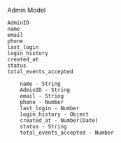 Admin Model

    AdminID
    name
    email
    phone
    last_login
    login_history
    created_at
    status
    total_events_accepted

        name - String
        AdminID - String
        email - String
        phone - Number
        last_login - Number
        login_history - Object
        created_at - Number(Date)
        status - String
        total_events_accepted - Number




